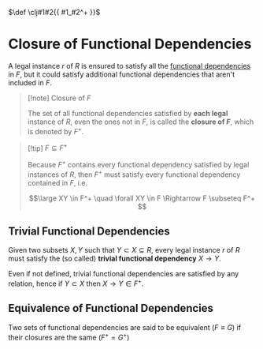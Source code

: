 $\def \clj#1#2{{ #1_#2^+ }}$

# Closure of Functional Dependencies

A legal instance $r$ of $R$ is ensured to satisfy all the [functional dependencies](/Data%20Management%20and%20Analysis/Unit%201/Relational/Functional%20Dependencies.md) in $F$, but it could satisfy additional functional dependencies that aren't included in $F$.

> [!note] Closure of $F$
> 
> The set of all functional dependencies satisfied by **each legal** instance of $R$, even the ones not in $F$, is called the **closure of $F$**, which is denoted by $F^+$.

> [!tip] $F \subseteq F^+$
> 
> Because $F^+$ contains every functional dependency satisfied by legal instances of $R$, then $F^+$ must satisfy every functional dependency contained in $F$, i.e.
> 
> $$\large
> 	XY \in F^+ \quad
> 	\forall XY \in F
> 	\Rightarrow
> 	F \subseteq F^+
> $$

## Trivial Functional Dependencies

Given two subsets $X, Y$ such that $Y \subset X \subseteq R$, every legal instance $r$ of $R$ must satisfy the (so called) **trivial functional dependency** $X \rightarrow Y$.

Even if not defined, trivial functional dependencies are satisfied by any relation, hence if $Y \subset X$ then $X \rightarrow Y \in F^+$.

## Equivalence of Functional Dependencies

Two sets of functional dependencies are said to be equivalent ($F \equiv G$) if their closures are the same ($F^+ = G^+$)